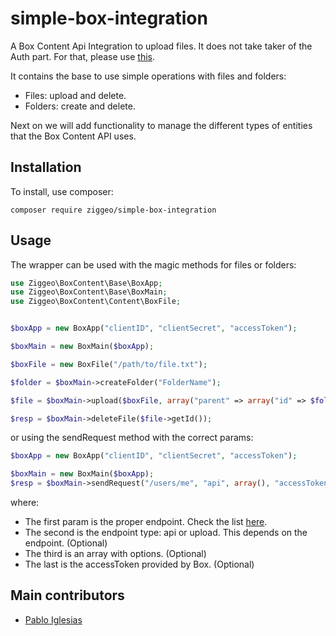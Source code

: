 # simple-box-integration
A Box Content Api Integration to upload files. It does not take taker of the Auth part. For that,
please use [this](https://github.com/stevenmaguire/oauth2-box).

It contains the base to use simple operations with files and folders:
* Files: upload and delete.
* Folders: create and delete.

Next on we will add functionality to manage the different types of entities that the Box Content API uses.

## Installation

To install, use composer:

```
composer require ziggeo/simple-box-integration
```

## Usage

The wrapper can be used with the magic methods for files or folders:

```php
use Ziggeo\BoxContent\Base\BoxApp;
use Ziggeo\BoxContent\Base\BoxMain;
use Ziggeo\BoxContent\Content\BoxFile;


$boxApp = new BoxApp("clientID", "clientSecret", "accessToken");

$boxMain = new BoxMain($boxApp);

$boxFile = new BoxFile("/path/to/file.txt");

$folder = $boxMain->createFolder("FolderName");

$file = $boxMain->upload($boxFile, array("parent" => array("id" => $folder->getId()), "name" => "file_name_in_box.txt"));

$resp = $boxMain->deleteFile($file->getId());
```
or using the sendRequest method with the correct params:

```php
$boxApp = new BoxApp("clientID", "clientSecret", "accessToken");

$boxMain = new BoxMain($boxApp);
$resp = $boxMain->sendRequest("/users/me", "api", array(), "accessToken");
```
where:
- The first param is the proper endpoint. Check the list [here](https://docs.box.com/reference).
- The second is the endpoint type: api or upload. This depends on the endpoint. (Optional)
- The third is an array with options. (Optional)
- The last is the accessToken provided by Box. (Optional)


## Main contributors

- [Pablo Iglesias](https://github.com/iglesiaspablo)